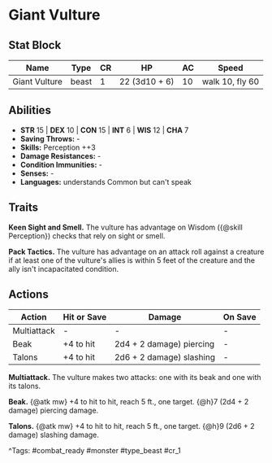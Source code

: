 # Giant Vulture

## Stat Block

| Name | Type | CR | HP | AC | Speed |
|------|------|----|----|----|-------|
| Giant Vulture | beast | 1 | 22 (3d10 + 6) | 10 | walk 10, fly 60 |

## Abilities

- **STR** 15 | **DEX** 10 | **CON** 15 | **INT** 6 | **WIS** 12 | **CHA** 7
- **Saving Throws:** -  
- **Skills:** Perception ++3  
- **Damage Resistances:** -  
- **Condition Immunities:** -  
- **Senses:** -  
- **Languages:** understands Common but can't speak

## Traits

**Keen Sight and Smell.** The vulture has advantage on Wisdom ({@skill Perception}) checks that rely on sight or smell.

**Pack Tactics.** The vulture has advantage on an attack roll against a creature if at least one of the vulture's allies is within 5 feet of the creature and the ally isn't incapacitated condition.


## Actions

| Action | Hit or Save | Damage | On Save |
|--------|--------------|--------|----------|
| Multiattack | - | - | - |
| Beak | +4 to hit | 2d4 + 2 damage) piercing | - |
| Talons | +4 to hit | 2d6 + 2 damage) slashing | - |

**Multiattack.** The vulture makes two attacks: one with its beak and one with its talons.

**Beak.** {@atk mw} +4 to hit to hit, reach 5 ft., one target. {@h}7 (2d4 + 2 damage) piercing damage.

**Talons.** {@atk mw} +4 to hit to hit, reach 5 ft., one target. {@h}9 (2d6 + 2 damage) slashing damage.


^Tags: #combat_ready #monster #type_beast #cr_1